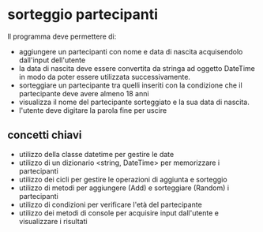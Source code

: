 # sorteggio partecipanti

Il programma deve permettere di:
- aggiungere un partecipanti con nome e data di nascita acquisendolo dall'input dell'utente
- la data di nascita deve essere convertita da stringa ad oggetto DateTime in modo da poter essere utilizzata successivamente.
- sorteggiare un partecipante tra quelli inseriti con la condizione che il partecipante deve avere almeno 18 anni
- visualizza il nome del partecipante sorteggiato e la sua data di nascita.
- l'utente deve digitare la parola fine per uscire

## concetti chiavi
- utilizzo della classe datetime per gestire le date
- utilizzo di un dizionario <string, DateTime> per memorizzare i partecipanti
- utilizzo dei cicli per gestire le operazioni di aggiunta e sorteggio
- utilizzo di metodi per aggiungere (Add) e sorteggiare (Random) i partecipanti
- utilizzo di condizioni per verificare l'età del partecipante
- utilizzo dei metodi di console per acquisire input dall'utente e visualizzare i risultati
